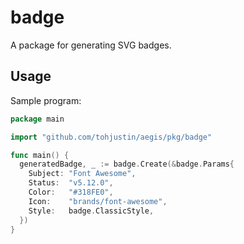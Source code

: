 # badge

A package for generating SVG badges.

## Usage

Sample program:

```go
package main

import "github.com/tohjustin/aegis/pkg/badge"

func main() {
  generatedBadge, _ := badge.Create(&badge.Params{
    Subject: "Font Awesome",
    Status:  "v5.12.0",
    Color:   "#318FE0",
    Icon:    "brands/font-awesome",
    Style:   badge.ClassicStyle,
  })
}
```
